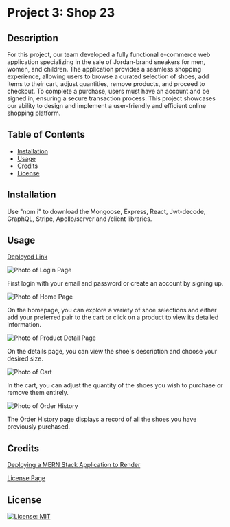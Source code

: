 # Project 3: Shop 23

## Description

For this project, our team developed a fully functional e-commerce web application specializing in the sale of Jordan-brand sneakers for men, women, and children. The application provides a seamless shopping experience, allowing users to browse a curated selection of shoes, add items to their cart, adjust quantities, remove products, and proceed to checkout. To complete a purchase, users must have an account and be signed in, ensuring a secure transaction process. This project showcases our ability to design and implement a user-friendly and efficient online shopping platform.

## Table of Contents

- [Installation](#installation)
- [Usage](#usage)
- [Credits](#credits)
- [License](#license)

## Installation

Use "npm i" to download the Mongoose, Express, React, Jwt-decode, GraphQL, Stripe, Apollo/server and /client libraries.

## Usage

<a href="">Deployed Link</a> 

![Photo of Login Page](.)

First login with your email and password or create an account by signing up.

![Photo of Home Page](.)

On the homepage, you can explore a variety of shoe selections and either add your preferred pair to the cart or click on a product to view its detailed information.

![Photo of Product Detail Page](.)

On the details page, you can view the shoe's description and choose your desired size.

![Photo of Cart](.)

In the cart, you can adjust the quantity of the shoes you wish to purchase or remove them entirely.

![Photo of Order History](.)

The Order History page displays a record of all the shoes you have previously purchased.

## Credits

<a href="https://coding-boot-camp.github.io/full-stack/render/deploy-mern-stack-with-render-guide">Deploying a MERN Stack Application to Render</a> 

<a href="https://gist.github.com/lukas-h/2a5d00690736b4c3a7ba">License Page</a> 

## License

[![License: MIT](https://img.shields.io/badge/License-MIT-yellow.svg)](https://opensource.org/licenses/MIT)